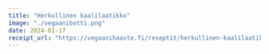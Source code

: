 ```yaml
---
title: "Herkullinen kaalilaatikko"
image: "./vegaanibotti.png"
date: 2024-01-17
receipt_url: "https://vegaanihaaste.fi/reseptit/herkullinen-kaalilaatikko"
---
```


